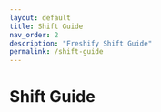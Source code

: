 ```yaml
---
layout: default
title: Shift Guide
nav_order: 2
description: "Freshify Shift Guide"
permalink: /shift-guide
---
```


# Shift Guide
